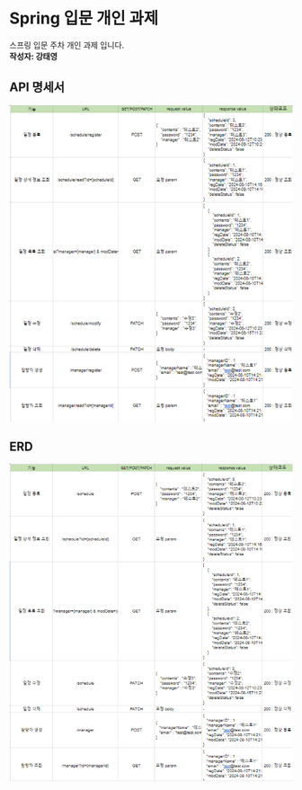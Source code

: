 # Spring 입문 개인 과제

스프링 입문 주차 개인 과제 입니다.<br>
**작성자: 강태영**<br>

## API 명세서
![](https://github.com/kty0602/SpringPj/blob/main/api%EB%AA%85%EC%84%B8%EC%88%98%EC%A0%95.png)

## ERD
![](https://github.com/kty0602/SpringPj/blob/main/api%EB%AA%85%EC%84%B8%20%EB%A6%AC%EB%B6%80%ED%8A%B8.png)

